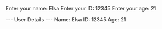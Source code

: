 Enter your name: Elsa
Enter your ID: 12345
Enter your age: 21

--- User Details ---
Name: Elsa
ID: 12345
Age: 21
